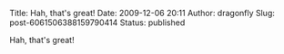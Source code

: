 Title: Hah, that&#39;s great!
Date: 2009-12-06 20:11
Author: dragonfly
Slug: post-6061506388159790414
Status: published

Hah, that's great!
